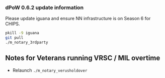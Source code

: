 ### dPoW 0.6.2 update information

Please update iguana and ensure NN infrastructure is on Season 6 for CHIPS.

```bash
pkill -9 iguana
git pull
./m_notary_3rdparty
```
## Notes for Veterans running VRSC / MIL overtime

- Relaunch `./m_notary_verusholdover`